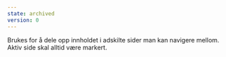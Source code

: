 ```yaml
---
state: archived
version: 0
---
```

Brukes for å dele opp innholdet i adskilte sider man kan navigere mellom. Aktiv side skal alltid være markert.
